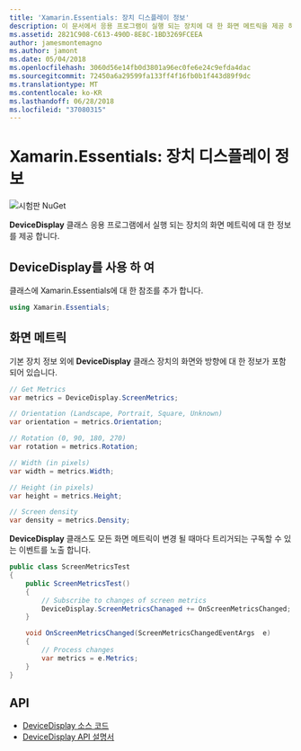 ```yaml
---
title: 'Xamarin.Essentials: 장치 디스플레이 정보'
description: 이 문서에서 응용 프로그램이 실행 되는 장치에 대 한 화면 메트릭을 제공 하는 Xamarin.Essentials DeviceDisplay 클래스를 설명 합니다.
ms.assetid: 2821C908-C613-490D-8E8C-1BD3269FCEEA
author: jamesmontemagno
ms.author: jamont
ms.date: 05/04/2018
ms.openlocfilehash: 3060d56e14fb0d3801a96ec0fe6e24c9efda4dac
ms.sourcegitcommit: 72450a6a29599fa133ff4f16fb0b1f443d89f9dc
ms.translationtype: MT
ms.contentlocale: ko-KR
ms.lasthandoff: 06/28/2018
ms.locfileid: "37080315"
---
```

# <a name="xamarinessentials-device-display-information"></a>Xamarin.Essentials: 장치 디스플레이 정보

![시험판 NuGet](~/media/shared/pre-release.png)

**DeviceDisplay** 클래스 응용 프로그램에서 실행 되는 장치의 화면 메트릭에 대 한 정보를 제공 합니다.

## <a name="using-devicedisplay"></a>DeviceDisplay를 사용 하 여

클래스에 Xamarin.Essentials에 대 한 참조를 추가 합니다.

```csharp
using Xamarin.Essentials;
```

## <a name="screen-metrics"></a>화면 메트릭

기본 장치 정보 외에 **DeviceDisplay** 클래스 장치의 화면와 방향에 대 한 정보가 포함 되어 있습니다.

```csharp
// Get Metrics
var metrics = DeviceDisplay.ScreenMetrics;

// Orientation (Landscape, Portrait, Square, Unknown)
var orientation = metrics.Orientation;

// Rotation (0, 90, 180, 270)
var rotation = metrics.Rotation;

// Width (in pixels)
var width = metrics.Width;

// Height (in pixels)
var height = metrics.Height;

// Screen density
var density = metrics.Density;
```

**DeviceDisplay** 클래스도 모든 화면 메트릭이 변경 될 때마다 트리거되는 구독할 수 있는 이벤트를 노출 합니다.

```csharp
public class ScreenMetricsTest
{
    public ScreenMetricsTest()
    {
        // Subscribe to changes of screen metrics
        DeviceDisplay.ScreenMetricsChanaged += OnScreenMetricsChanged;
    }

    void OnScreenMetricsChanged(ScreenMetricsChangedEventArgs  e)
    {
        // Process changes
        var metrics = e.Metrics;
    }
}
```

## <a name="api"></a>API

- [DeviceDisplay 소스 코드](https://github.com/xamarin/Essentials/tree/master/Xamarin.Essentials/DeviceDisplay)
- [DeviceDisplay API 설명서](xref:Xamarin.Essentials.DeviceDisplay)

